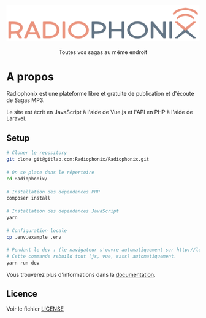 <div align="center">
    <img src="resources/assets/images/radiophonix-logo.png" alt="Radiophonix logo" width="560"/>
    <br/>
    <br/>
    Toutes vos sagas au même endroit
</div>

# A propos

Radiophonix est une plateforme libre et gratuite de publication et d'écoute de
Sagas MP3.

Le site est écrit en JavaScript à l'aide de Vue.js et l'API en PHP à l'aide de
Laravel.

## Setup

```bash
# Cloner le repository
git clone git@gitlab.com:Radiophonix/Radiophonix.git

# On se place dans le répertoire
cd Radiophonix/

# Installation des dépendances PHP
composer install

# Installation des dépendances JavaScript
yarn

# Configuration locale
cp .env.example .env

# Pendant le dev : (le navigateur s'ouvre automatiquement sur http://localhost:8081)
# Cette commande rebuild tout (js, vue, sass) automatiquement.
yarn run dev
```

Vous trouverez plus d'informations dans la [documentation][doc].

## Licence

Voir le fichier [LICENSE](LICENSE)

[doc]: https://radiophonix.gitlab.io/Radiophonix/
